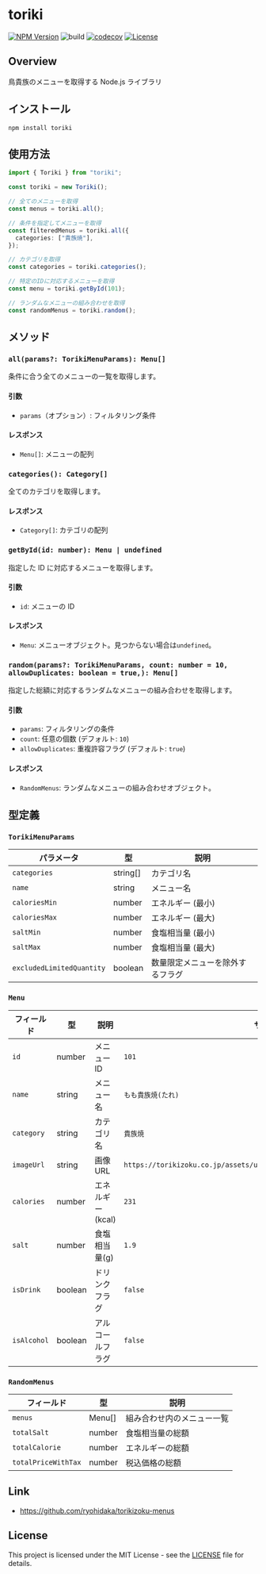 # toriki

[![NPM Version](https://img.shields.io/npm/v/toriki?logo=npm)](https://www.npmjs.com/package/toriki)
![build](https://github.com/ryohidaka/toriki-js/workflows/Build/badge.svg)
[![codecov](https://codecov.io/gh/ryohidaka/toriki-js/graph/badge.svg?token=RHP9TB2F51)](https://codecov.io/gh/ryohidaka/toriki-js)
[![License](https://img.shields.io/badge/license-MIT-blue.svg)](https://opensource.org/licenses/MIT)

## Overview

鳥貴族のメニューを取得する Node.js ライブラリ

## インストール

```shell
npm install toriki
```

## 使用方法

```ts
import { Toriki } from "toriki";

const toriki = new Toriki();

// 全てのメニューを取得
const menus = toriki.all();

// 条件を指定してメニューを取得
const filteredMenus = toriki.all({
  categories: ["貴族焼"],
});

// カテゴリを取得
const categories = toriki.categories();

// 特定のIDに対応するメニューを取得
const menu = toriki.getById(101);

// ランダムなメニューの組み合わせを取得
const randomMenus = toriki.random();
```

## メソッド

### `all(params?: TorikiMenuParams): Menu[]`

条件に合う全てのメニューの一覧を取得します。

#### 引数

- `params`（オプション）: フィルタリング条件

#### レスポンス

- `Menu[]`: メニューの配列

### `categories(): Category[]`

全てのカテゴリを取得します。

#### レスポンス

- `Category[]`: カテゴリの配列

### `getById(id: number): Menu | undefined`

指定した ID に対応するメニューを取得します。

#### 引数

- `id`: メニューの ID

#### レスポンス

- `Menu`: メニューオブジェクト。見つからない場合は`undefined`。

### `random(params?: TorikiMenuParams, count: number = 10, allowDuplicates: boolean = true,): Menu[]`

指定した総額に対応するランダムなメニューの組み合わせを取得します。

#### 引数

- `params`: フィルタリングの条件
- `count`: 任意の個数 (デフォルト: `10`)
- `allowDuplicates`: 重複許容フラグ (デフォルト: `true`)

#### レスポンス

- `RandomMenus`: ランダムなメニューの組み合わせオブジェクト。

## 型定義

### `TorikiMenuParams`

| パラメータ                | 型       | 説明                             |
| ------------------------- | -------- | -------------------------------- |
| `categories`              | string[] | カテゴリ名                       |
| `name`                    | string   | メニュー名                       |
| `caloriesMin`             | number   | エネルギー (最小)                |
| `caloriesMax`             | number   | エネルギー (最大)                |
| `saltMin`                 | number   | 食塩相当量 (最小)                |
| `saltMax`                 | number   | 食塩相当量 (最大)                |
| `excludedLimitedQuantity` | boolean  | 数量限定メニューを除外するフラグ |

### `Menu`

| フィールド  | 型      | 説明             | サンプル                                                                   |
| ----------- | ------- | ---------------- | -------------------------------------------------------------------------- |
| `id`        | number  | メニュー ID      | `101`                                                                      |
| `name`      | string  | メニュー名       | `もも貴族焼(たれ)`                                                         |
| `category`  | string  | カテゴリ名       | `貴族焼`                                                                   |
| `imageUrl`  | string  | 画像 URL         | `https://torikizoku.co.jp/assets/uploads/2024/03/momo_kizokuyaki_tare.jpg` |
| `calories`  | number  | エネルギー(kcal) | `231`                                                                      |
| `salt`      | number  | 食塩相当量(g)    | `1.9`                                                                      |
| `isDrink`   | boolean | ドリンクフラグ   | `false`                                                                    |
| `isAlcohol` | boolean | アルコールフラグ | `false`                                                                    |

### `RandomMenus`

| フィールド          | 型     | 説明                       |
| ------------------- | ------ | -------------------------- |
| `menus`             | Menu[] | 組み合わせ内のメニュー一覧 |
| `totalSalt`         | number | 食塩相当量の総額           |
| `totalCalorie`      | number | エネルギーの総額           |
| `totalPriceWithTax` | number | 税込価格の総額             |

## Link

- https://github.com/ryohidaka/torikizoku-menus

## License

This project is licensed under the MIT License - see the [LICENSE](LICENSE) file for details.
